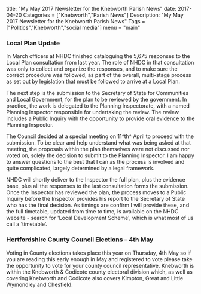 title: "My May 2017 Newsletter for the Knebworth Parish News"
date: 2017-04-20
Categories = ["Knebworth","Parish News"]
Description: "My May 2017 Newsletter for the Knebworth Parish News" 
Tags = ["Politics","Knebworth","social media"]
menu = "main"








### **Local Plan Update**



In March officers at NHDC finished cataloguing the 5,675 responses to the Local Plan consultation from last year. The role of NHDC in that consultation was only to collect and organize the responses, and to make sure the correct procedure was followed, as part of the overall, multi-stage process as set out by legislation that must be followed to arrive at a Local Plan.



The next step is the submission to the Secretary of State for Communities and Local Government, for the plan to be reviewed by the government. In practice, the work is delegated to the Planning Inspectorate, with a named Planning Inspector responsible for undertaking the review. The review includes a Public Inquiry with the opportunity to provide oral evidence to the Planning Inspector.



The Council decided at a special meeting on 11^th^ April to proceed with the submission. To be clear and help understand what was being asked at that meeting, the proposals within the plan themselves were not discussed nor voted on, solely the decision to submit to the Planning Inspector. I am happy to answer questions to the best that I can as the process is involved and quite complicated, largely determined by a legal framework.



NHDC will shortly deliver to the Inspector the full plan, plus the evidence base, plus all the responses to the last consultation forms the submission. Once the Inspector has reviewed the plan, the process moves to a Public Inquiry before the Inspector provides his report to the Secretary of State who has the final decision. As timings are confirm I will provide these, and the full timetable, updated from time to time, is available on the NHDC website - search for 'Local Development Scheme', which is what most of us call a ‘timetable’.



### **Hertfordshire County Council Elections – 4th May**



Voting in County elections takes place this year on Thursday, 4th May so if you are reading this early enough in May and registered to vote please take the opportunity to vote for your county council representative. Knebworth is within the Knebworth & Codicote county electoral division which, as well as covering Knebworth and Codicote also covers Kimpton, Great and Little Wymondley and Chesfield.



